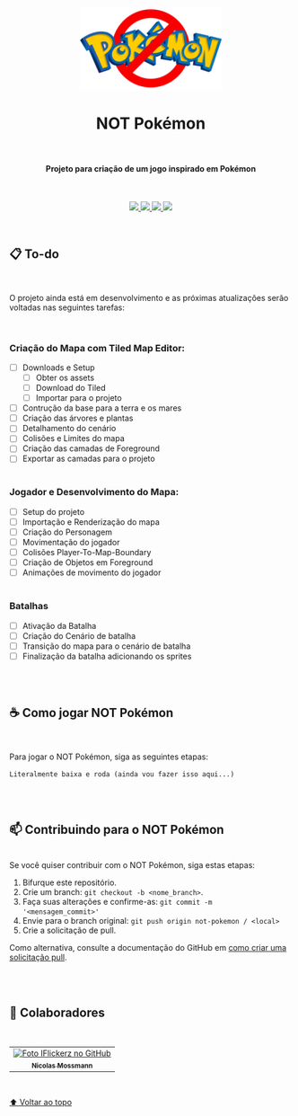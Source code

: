 <h1 align="center">
  <img src="images/not_pokemon_banner.png" alt="Not Pokemon Banner" style="max-width: 50%;">
  <br><br>
  NOT Pokémon
</h1>

<br>
<h4 align="center">Projeto para criação de um jogo inspirado em Pokémon</h4>
<br>

<p align="center">
  <a href="https://img.shields.io/github/repo-size/iflickerz/not-pokemon?color=FF0072&label=Tamanho%20do%20Repo&logo=databricks&logoColor=white&style=for-the-badge">
    <img src="https://img.shields.io/github/repo-size/iflickerz/not-pokemon?color=FF0072&label=Tamanho%20do%20Repo&logo=databricks&logoColor=white&style=for-the-badge">
  </a>
  <a href="https://img.shields.io/github/issues/iflickerz/not-pokemon?color=00CEA5&logo=git&logoColor=white&style=for-the-badge">
    <img src="https://img.shields.io/github/issues/iflickerz/not-pokemon?color=00CEA5&logo=git&logoColor=white&style=for-the-badge">
  </a>
  <a href="https://twitter.com/intent/follow?screen_name=Nicman_">
    <img src="https://img.shields.io/twitter/follow/Nicman_?color=FF0072&label=Seguir%20no%20Twitter&logo=Twitter&logoColor=FFFFFF&style=for-the-badge">
  </a>
  <a href="https://github.com/IFlickerz">
    <img src="https://img.shields.io/twitter/follow/Nicman_?color=00CEA5&label=Seguir%20no%20GitHub&logo=Github&logoColor=white&style=for-the-badge">
  </a>
</p>

<br>

## 📋 To-do
<br>

O projeto ainda está em desenvolvimento e as próximas atualizações serão voltadas nas seguintes tarefas:

<br>

### Criação do Mapa com Tiled Map Editor:
* [ ] Downloads e Setup
  * [ ] Obter os assets
  * [ ] Download do Tiled
  * [ ] Importar para o projeto
* [ ] Contrução da base para a terra e os mares
* [ ] Criação das árvores e plantas
* [ ] Detalhamento do cenário
* [ ] Colisões e Limites do mapa
* [ ] Criação das camadas de Foreground
* [ ] Exportar as camadas para o projeto
<br><br>

### Jogador e Desenvolvimento do Mapa:
* [ ] Setup do projeto
* [ ] Importação e Renderização do mapa
* [ ] Criação do Personagem
* [ ] Movimentação do jogador
* [ ] Colisões Player-To-Map-Boundary
* [ ] Criação de Objetos em Foreground
* [ ] Animações de movimento do jogador
<br><br>

### Batalhas
* [ ] Ativação da Batalha
* [ ] Criação do Cenário de batalha
* [ ] Transição do mapa para o cenário de batalha
* [ ] Finalização da batalha adicionando os sprites

<br><br>

## ☕ Como jogar NOT Pokémon
<br>

Para jogar o NOT Pokémon, siga as seguintes etapas:

```
Literalmente baixa e roda (ainda vou fazer isso aqui...)
```


<br><br>

## 📫 Contribuindo para o NOT Pokémon
<br>
Se você quiser contribuir com o NOT Pokémon, siga estas etapas:

1. Bifurque este repositório.
2. Crie um branch: `git checkout -b <nome_branch>`.
3. Faça suas alterações e confirme-as: `git commit -m '<mensagem_commit>'`
4. Envie para o branch original: `git push origin not-pokemon / <local>`
5. Crie a solicitação de pull.

Como alternativa, consulte a documentação do GitHub em [como criar uma solicitação pull](https://help.github.com/en/github/collaborating-with-issues-and-pull-requests/creating-a-pull-request).

<br><br>

## 🤝 Colaboradores

<br>
<table>
  <tr>
    <td align="center">
      <a href="https://github.com/IFlickerz">
        <img src="https://avatars3.githubusercontent.com/u/44907434" width="100px;" alt="Foto IFlickerz no GitHub"/><br>
        <sub>
          <b>Nicolas Mossmann</b>
        </sub>
      </a>
    </td>
  </tr>
</table>

<br>

[⬆ Voltar ao topo](#not-pokemon)<br>

